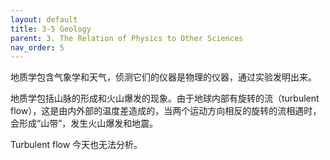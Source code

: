 ```yaml
---
layout: default
title: 3-5 Geology
parent: 3. The Relation of Physics to Other Sciences
nav_order: 5
---
```

地质学包含气象学和天气，侦测它们的仪器是物理的仪器，通过实验发明出来。

地质学包括山脉的形成和火山爆发的现象。由于地球内部有旋转的流（turbulent flow），这是由内外部的温度差造成的，当两个运动方向相反的旋转的流相遇时，会形成“山带”，发生火山爆发和地震。

Turbulent flow 今天也无法分析。